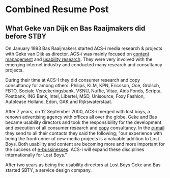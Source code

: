 # Combined Resume Post

## What Geke van Dijk en Bas Raaijmakers did before STBY
On January 1993 Bas Raaijmakers started ACS-i media research & projects with Geke van Dijk as director. ACS-i was  mainly focused on [content management](https://en.wikipedia.org/wiki/Content_management) and [usability research](https://en.wikipedia.org/wiki/Usability_testing). They were very involved with the emerging internet industry and conducted many research and consultancy projects.

During their time at ACS-I they did consumer research and copy consultancy for among others: Philips, KLM, KPN, Ericsson, Oce, Grolsch, FBTO, Sociale Verzekeringsbank, VSNU, Nuffic, Vitae, Aids Fonds, Scripta, Postbank, ING Bank, Intel, Libertel, MSD, Unisource, Foxy Fashion, Autolease Holland, Edon, GAK and Rijkswaterstaat.

After 7 years, on 12 September 2000, ACS-i merged with lost boys, a renown advertising agency with offices all over the globe. Geke and Bas became usability directors and took the responsibility for the development and execution of all consumer research and [copy](https://en.wikipedia.org/wiki/Copywriting) consultancy. In the [e-mail](email-acs-merges-with-Lostboys.md) they send to all their contacts they said the following; "our experience with being the frontrunner of new media projects is a valuable addition to Lost Boys. Both usability and content are becoming more and more important for the success of [e-bussinesses](https://nl.wikipedia.org/wiki/Electronic_commerce). ACS-i will expand these disciplines internationally for Lost Boys."

After two years as being the usability directors at Lost Boys Geke and Bas started SBTY, a service design company.

